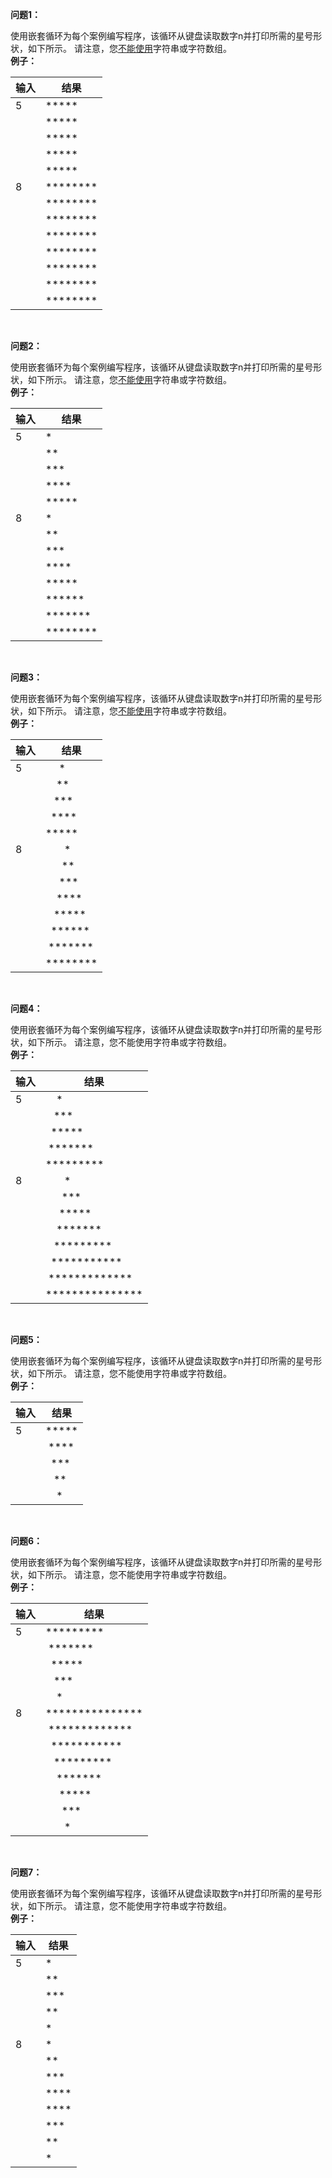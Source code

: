 **问题1：**

使用嵌套循环为每个案例编写程序，该循环从键盘读取数字n并打印所需的星号形状，如下所示。 请注意，您<u>不能使用</u>字符串或字符数组。<br>
**例子：**

输入|结果
-|-
5|\*\*\*\*\*
&nbsp;|\*\*\*\*\*
&nbsp;|\*\*\*\*\*
&nbsp;|\*\*\*\*\*
&nbsp;|\*\*\*\*\*
8|\*\*\*\*\*\*\*\*
&nbsp;|\*\*\*\*\*\*\*\*
&nbsp;|\*\*\*\*\*\*\*\*
&nbsp;|\*\*\*\*\*\*\*\*
&nbsp;|\*\*\*\*\*\*\*\*
&nbsp;|\*\*\*\*\*\*\*\*
&nbsp;|\*\*\*\*\*\*\*\*
&nbsp;|\*\*\*\*\*\*\*\*

<br>

**问题2：**

使用嵌套循环为每个案例编写程序，该循环从键盘读取数字n并打印所需的星号形状，如下所示。 请注意，您<u>不能使用</u>字符串或字符数组。<br>
**例子：**

输入|结果
-|-
5|\*
&nbsp;|\*\*
&nbsp;|\*\*\*
&nbsp;|\*\*\*\*
&nbsp;|\*\*\*\*\*
8|\*
&nbsp;|\*\*
&nbsp;|\*\*\*
&nbsp;|\*\*\*\*
&nbsp;|\*\*\*\*\*
&nbsp;|\*\*\*\*\*\*
&nbsp;|\*\*\*\*\*\*\*
&nbsp;|\*\*\*\*\*\*\*\*

<br>

**问题3：**

使用嵌套循环为每个案例编写程序，该循环从键盘读取数字n并打印所需的星号形状，如下所示。 请注意，您<u>不能使用</u>字符串或字符数组。<br>
**例子：**

输入|结果
-|-
5|&nbsp;&nbsp;&nbsp;&nbsp;&nbsp;\*
&nbsp;|&nbsp;&nbsp;&nbsp;&nbsp;\*\*
&nbsp;|&nbsp;&nbsp;&nbsp;\*\*\*
&nbsp;|&nbsp;&nbsp;\*\*\*\*
&nbsp;|\*\*\*\*\*
8|&nbsp;&nbsp;&nbsp;&nbsp;&nbsp;&nbsp;&nbsp;\*
&nbsp;|&nbsp;&nbsp;&nbsp;&nbsp;&nbsp;&nbsp;\*\*
&nbsp;|&nbsp;&nbsp;&nbsp;&nbsp;&nbsp;\*\*\*
&nbsp;|&nbsp;&nbsp;&nbsp;&nbsp;\*\*\*\*
&nbsp;|&nbsp;&nbsp;&nbsp;\*\*\*\*\*
&nbsp;|&nbsp;&nbsp;\*\*\*\*\*\*
&nbsp;|&nbsp;\*\*\*\*\*\*\*
&nbsp;|\*\*\*\*\*\*\*\*

<br>

**问题4：**

使用嵌套循环为每个案例编写程序，该循环从键盘读取数字n并打印所需的星号形状，如下所示。 请注意，您不能使用字符串或字符数组。<br>
**例子：**

输入|结果
-|-
5|&nbsp;&nbsp;&nbsp;&nbsp;\*
&nbsp;|&nbsp;&nbsp;&nbsp;\*\*\*
&nbsp;|&nbsp;&nbsp;\*\*\*\*\*
&nbsp;|&nbsp;\*\*\*\*\*\*\*
&nbsp;|\*\*\*\*\*\*\*\*\*
8|&nbsp;&nbsp;&nbsp;&nbsp;&nbsp;&nbsp;&nbsp;\*
&nbsp;|&nbsp;&nbsp;&nbsp;&nbsp;&nbsp;&nbsp;\*\*\*
&nbsp;|&nbsp;&nbsp;&nbsp;&nbsp;&nbsp;\*\*\*\*\*
&nbsp;|&nbsp;&nbsp;&nbsp;&nbsp;\*\*\*\*\*\*\*
&nbsp;|&nbsp;&nbsp;&nbsp;\*\*\*\*\*\*\*\*\*
&nbsp;|&nbsp;&nbsp;\*\*\*\*\*\*\*\*\*\*\*
&nbsp;|&nbsp;\*\*\*\*\*\*\*\*\*\*\*\*\*
&nbsp;|\*\*\*\*\*\*\*\*\*\*\*\*\*\*\*

<br>

**问题5：**

使用嵌套循环为每个案例编写程序，该循环从键盘读取数字n并打印所需的星号形状，如下所示。 请注意，您不能使用字符串或字符数组。<br>
**例子：**

输入|结果
-|-
5|\*\*\*\*\*
&nbsp;|&nbsp;\*\*\*\*
&nbsp;|&nbsp;&nbsp;\*\*\*
&nbsp;|&nbsp;&nbsp;&nbsp;\*\*
&nbsp;|&nbsp;&nbsp;&nbsp;&nbsp;\*

<br>

**问题6：**

使用嵌套循环为每个案例编写程序，该循环从键盘读取数字n并打印所需的星号形状，如下所示。 请注意，您不能使用字符串或字符数组。<br>
**例子：**

输入|结果
-|-
5|\*\*\*\*\*\*\*\*\*
&nbsp;|&nbsp;\*\*\*\*\*\*\*
&nbsp;|&nbsp;&nbsp;\*\*\*\*\*
&nbsp;|&nbsp;&nbsp;&nbsp;\*\*\*
&nbsp;|&nbsp;&nbsp;&nbsp;&nbsp;\*
8|\*\*\*\*\*\*\*\*\*\*\*\*\*\*\*
&nbsp;|&nbsp;\*\*\*\*\*\*\*\*\*\*\*\*\*
&nbsp;|&nbsp;&nbsp;\*\*\*\*\*\*\*\*\*\*\*
&nbsp;|&nbsp;&nbsp;&nbsp;\*\*\*\*\*\*\*\*\*
&nbsp;|&nbsp;&nbsp;&nbsp;&nbsp;\*\*\*\*\*\*\*
&nbsp;|&nbsp;&nbsp;&nbsp;&nbsp;&nbsp;\*\*\*\*\*
&nbsp;|&nbsp;&nbsp;&nbsp;&nbsp;&nbsp;&nbsp;\*\*\*
&nbsp;|&nbsp;&nbsp;&nbsp;&nbsp;&nbsp;&nbsp;&nbsp;\*

<br>

**问题7：**

使用嵌套循环为每个案例编写程序，该循环从键盘读取数字n并打印所需的星号形状，如下所示。 请注意，您不能使用字符串或字符数组。<br>
**例子：**

输入|结果
-|-
5|\*
&nbsp;|\*\*
&nbsp;|\*\*\*
&nbsp;|\*\*
&nbsp;|\*
8|\*
&nbsp;|\*\*
&nbsp;|\*\*\*
&nbsp;|\*\*\*\*
&nbsp;|\*\*\*\*
&nbsp;|\*\*\*
&nbsp;|\*\*
&nbsp;|\*

